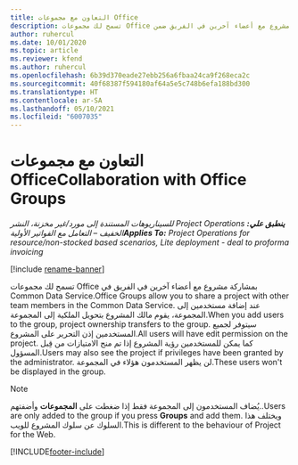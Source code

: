 ```yaml
---
title: التعاون مع مجموعات Office
description: تسمح لك مجموعات Office بمشاركة مشروع مع أعضاء آخرين في الفريق ضمن Common Data Service.
author: ruhercul
ms.date: 10/01/2020
ms.topic: article
ms.reviewer: kfend
ms.author: ruhercul
ms.openlocfilehash: 6b39d370eade27ebb256a6fbaa24ca9f268eca2c
ms.sourcegitcommit: 40f68387f594180af64a5e5c748b6efa188bd300
ms.translationtype: HT
ms.contentlocale: ar-SA
ms.lasthandoff: 05/10/2021
ms.locfileid: "6007035"
---
```

# <a name="collaboration-with-office-groups"></a><span data-ttu-id="06c20-103">التعاون مع مجموعات Office</span><span class="sxs-lookup"><span data-stu-id="06c20-103">Collaboration with Office Groups</span></span>

<span data-ttu-id="06c20-104">_**ينطبق علي:** ‏‫Project Operations للسيناريوهات المستندة إلى مورد/غير مخزنة‬، ‏‫النشر الخفيف – التعامل مع الفواتير الأولية‬_</span><span class="sxs-lookup"><span data-stu-id="06c20-104">_**Applies To:** Project Operations for resource/non-stocked based scenarios, Lite deployment - deal to proforma invoicing_</span></span>

[!include [rename-banner](~/includes/cc-data-platform-banner.md)]

<span data-ttu-id="06c20-105">تسمح لك مجموعات Office بمشاركة مشروع مع أعضاء آخرين في الفريق في Common Data Service.</span><span class="sxs-lookup"><span data-stu-id="06c20-105">Office Groups allow you to share a project with other team members in the Common Data Service.</span></span> <span data-ttu-id="06c20-106">عند إضافة مستخدمين إلى المجموعة، يقوم مالك المشروع بتحويل الملكية إلى المجموعة.</span><span class="sxs-lookup"><span data-stu-id="06c20-106">When you add users to the group, project ownership transfers to the group.</span></span> <span data-ttu-id="06c20-107">سيتوفر لجميع المستخدمين إذن التحرير على المشروع.</span><span class="sxs-lookup"><span data-stu-id="06c20-107">All users will have edit permission on the project.</span></span> <span data-ttu-id="06c20-108">كما يمكن للمستخدمين رؤية المشروع إذا تم منح الامتيازات من قِبل المسؤول.</span><span class="sxs-lookup"><span data-stu-id="06c20-108">Users may also see the project if privileges have been granted by the administrator.</span></span> <span data-ttu-id="06c20-109">لن يظهر المستخدمون هؤلاء في المجموعة.</span><span class="sxs-lookup"><span data-stu-id="06c20-109">These users won't be displayed in the group.</span></span>

> [!NOTE] 
> <span data-ttu-id="06c20-110">يُضاف المستخدمون إلى المجموعة فقط إذا ضغطت على **المجموعات** وأضفتهم..</span><span class="sxs-lookup"><span data-stu-id="06c20-110">Users are only added to the group if you press **Groups** and add them.</span></span> <span data-ttu-id="06c20-111">ويختلف هذا السلوك عن سلوك المشروع للويب.</span><span class="sxs-lookup"><span data-stu-id="06c20-111">This is different to the behaviour of Project for the Web.</span></span> 



[!INCLUDE[footer-include](../includes/footer-banner.md)]
